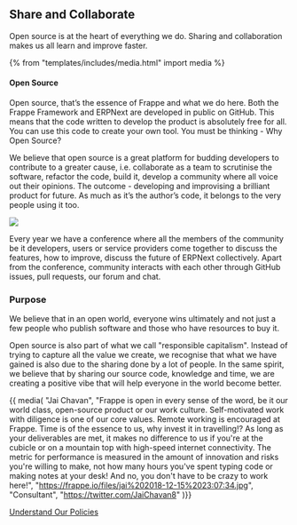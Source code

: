 <!-- base_template: frappe_io/www/careers/careers_base.html -->

<section class='section-padding text-center'>
	<h1>Share and Collaborate</h1>
	<p class="lead">Open source is at the heart of everything we do. Sharing and collaboration makes us all learn and improve faster.</p>
</section>

{% from "templates/includes/media.html" import media %}

#### Open Source

Open source, that’s the essence of Frappe and what we do here. Both the Frappe Framework and ERPNext are developed in public on GitHub. This means that the code written to develop the product is absolutely free for all. You can use this code to create your own tool. You must be thinking - Why Open Source?

We believe that open source is a great platform for budding developers to contribute to a greater cause, i.e. collaborate as a team to scrutinise the software, refactor the code, build it, develop a community where all voice out their opinions. The outcome - developing and improvising a brilliant product for future. As much as it’s the author’s code, it belongs to the very people using it too.

<img src='/assets/frappe_io/images/team-pics/team-2.png'>

Every year we have a conference where all the members of the community be it developers, users or service providers come together to discuss the features, how to improve, discuss the future of ERPNext collectively. Apart from the conference, community interacts with each other through GitHub issues, pull requests, our forum and chat.

### Purpose

We believe that in an open world, everyone wins ultimately and not just a few people who publish software and those who have resources to buy it.

Open source is also part of what we call "responsible capitalism". Instead of trying to capture all the value we create, we recognise that what we have gained is also due to the sharing done by a lot of people. In the same spirit, we believe that by sharing our source code, knowledge and time, we are creating a positive vibe that will help everyone in the world become better.

{{ media(
	"Jai Chavan",
	"Frappe is open in every sense of the word, be it our world class, open-source product or our work culture. Self-motivated work with diligence is one of our core values. Remote working is encouraged at Frappe. Time is of the essence to us, why invest it in travelling!? As long as your deliverables are met, it makes no difference to us if you're at the cubicle or on a mountain top with high-speed internet connectivity. The metric for performance is measured in the amount of innovation and risks you're willing to make, not how many hours you've spent typing code or making notes at your desk! And no, you don't have to be crazy to work here!",
	"https://frappe.io/files/jai%202018-12-15%2023:07:34.jpg",
	"Consultant",
	"https://twitter.com/JaiChavan8"
)}}

<div class='text-center mb-5'>
	<a href="/careers/policies" class="btn btn-dark">Understand Our Policies</a>
</div>

